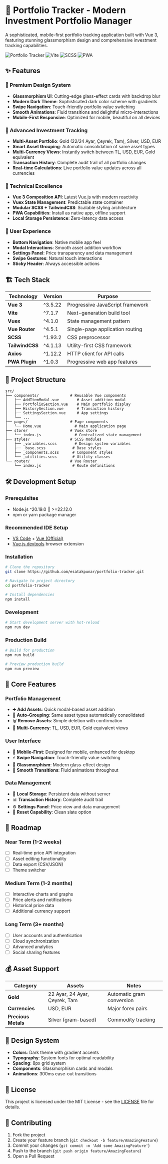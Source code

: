 # 🚀 Portfolio Tracker - Modern Investment Portfolio Manager

A sophisticated, mobile-first portfolio tracking application built with Vue 3, featuring stunning glassmorphism design and comprehensive investment tracking capabilities.

![Portfolio Tracker](https://img.shields.io/badge/Vue.js-4FC08D?style=for-the-badge&logo=vue.js&logoColor=white)
![Vite](https://img.shields.io/badge/Vite-646CFF?style=for-the-badge&logo=vite&logoColor=white)
![SCSS](https://img.shields.io/badge/SCSS-CC6699?style=for-the-badge&logo=sass&logoColor=white)
![PWA](https://img.shields.io/badge/PWA-FF6B35?style=for-the-badge&logo=pwa&logoColor=white)

## ✨ Features

### 🎨 Premium Design System
- **Glassmorphism UI**: Cutting-edge glass-effect cards with backdrop blur
- **Modern Dark Theme**: Sophisticated dark color scheme with gradients
- **Swipe Navigation**: Touch-friendly portfolio value switching
- **Smooth Animations**: Fluid transitions and delightful micro-interactions
- **Mobile-First Responsive**: Optimized for mobile, beautiful on all devices

### 💎 Advanced Investment Tracking
- **Multi-Asset Portfolio**: Gold (22/24 Ayar, Çeyrek, Tam), Silver, USD, EUR
- **Smart Asset Grouping**: Automatic consolidation of same asset types
- **Multi-Currency Views**: Instantly switch between TL, USD, EUR, Gold equivalent
- **Transaction History**: Complete audit trail of all portfolio changes
- **Real-time Calculations**: Live portfolio value updates across all currencies

### 🔧 Technical Excellence
- **Vue 3 Composition API**: Latest Vue.js with modern reactivity
- **Vuex State Management**: Predictable state container
- **Modular SCSS + TailwindCSS**: Scalable styling architecture
- **PWA Capabilities**: Install as native app, offline support
- **Local Storage Persistence**: Zero-latency data access

### 📱 User Experience
- **Bottom Navigation**: Native mobile app feel
- **Modal Interactions**: Smooth asset addition workflow
- **Settings Panel**: Price transparency and data management
- **Swipe Gestures**: Natural touch interactions
- **Sticky Header**: Always accessible actions

## 🏗️ Tech Stack

| Technology | Version | Purpose |
|------------|---------|---------|
| **Vue 3** | ^3.5.22 | Progressive JavaScript framework |
| **Vite** | ^7.1.7 | Next-generation build tool |
| **Vuex** | ^4.1.0 | State management pattern |
| **Vue Router** | ^4.5.1 | Single-page application routing |
| **SCSS** | ^1.93.2 | CSS preprocessor |
| **TailwindCSS** | ^4.1.13 | Utility-first CSS framework |
| **Axios** | ^1.12.2 | HTTP client for API calls |
| **PWA Plugin** | ^1.0.3 | Progressive web app features |

## 📁 Project Structure

```
src/
├── components/              # Reusable Vue components
│   ├── AddItemModal.vue        # Asset addition modal
│   ├── PortfolioSection.vue    # Main portfolio display
│   ├── HistorySection.vue      # Transaction history
│   ├── SettingsSection.vue     # App settings
│   └── ...
├── pages/                   # Page components
│   └── Home.vue               # Main application page
├── store/                   # Vuex store
│   └── index.js               # Centralized state management
├── styles/                  # SCSS modules
│   ├── _variables.scss        # Design system variables
│   ├── _base.scss            # Base styles
│   ├── _components.scss      # Component styles
│   └── _utilities.scss       # Utility classes
└── router/                  # Vue Router
    └── index.js              # Route definitions
```

## 🛠️ Development Setup

### Prerequisites
- Node.js ^20.19.0 || >=22.12.0
- npm or yarn package manager

### Recommended IDE Setup
- [VS Code](https://code.visualstudio.com/) + [Vue (Official)](https://marketplace.visualstudio.com/items?itemName=Vue.volar)
- [Vue.js devtools](https://chromewebstore.google.com/detail/vuejs-devtools/nhdogjmejiglipccpnnnanhbledajbpd) browser extension

### Installation

```bash
# Clone the repository
git clone https://github.com/esatakpunar/portfolio-tracker.git

# Navigate to project directory
cd portfolio-tracker

# Install dependencies
npm install
```

### Development

```bash
# Start development server with hot-reload
npm run dev
```

### Production Build

```bash
# Build for production
npm run build

# Preview production build
npm run preview
```

## 🎯 Core Features

### Portfolio Management
- ➕ **Add Assets**: Quick modal-based asset addition
- 🔄 **Auto-Grouping**: Same asset types automatically consolidated
- 🗑️ **Remove Assets**: Simple deletion with confirmation
- 💱 **Multi-Currency**: TL, USD, EUR, Gold equivalent views

### User Interface
- 📱 **Mobile-First**: Designed for mobile, enhanced for desktop
- ⚡ **Swipe Navigation**: Touch-friendly value switching
- 🎨 **Glassmorphism**: Modern glass-effect design
- 🔄 **Smooth Transitions**: Fluid animations throughout

### Data Management
- 💾 **Local Storage**: Persistent data without server
- 📊 **Transaction History**: Complete audit trail
- ⚙️ **Settings Panel**: Price view and data management
- 🔄 **Reset Capability**: Clean slate option

## 🚀 Roadmap

### Near Term (1-2 weeks)
- [ ] Real-time price API integration  
- [ ] Asset editing functionality
- [ ] Data export (CSV/JSON)
- [ ] Theme switcher

### Medium Term (1-2 months)
- [ ] Interactive charts and graphs
- [ ] Price alerts and notifications
- [ ] Historical price data
- [ ] Additional currency support

### Long Term (3+ months)  
- [ ] User accounts and authentication
- [ ] Cloud synchronization
- [ ] Advanced analytics
- [ ] Social sharing features

## 💰 Asset Support

| Category | Assets | Notes |
|----------|--------|-------|
| **Gold** | 22 Ayar, 24 Ayar, Çeyrek, Tam | Automatic gram conversion |
| **Currencies** | USD, EUR | Major forex pairs |
| **Precious Metals** | Silver (gram-based) | Commodity tracking |

## 🎨 Design System

- **Colors**: Dark theme with gradient accents
- **Typography**: System fonts for optimal readability  
- **Spacing**: 8px grid system
- **Components**: Glassmorphism cards and modals
- **Animations**: 300ms ease-out transitions

## 📄 License

This project is licensed under the MIT License - see the [LICENSE](LICENSE) file for details.

## 🤝 Contributing

1. Fork the project
2. Create your feature branch (`git checkout -b feature/AmazingFeature`)
3. Commit your changes (`git commit -m 'Add some AmazingFeature'`)
4. Push to the branch (`git push origin feature/AmazingFeature`)
5. Open a Pull Request

